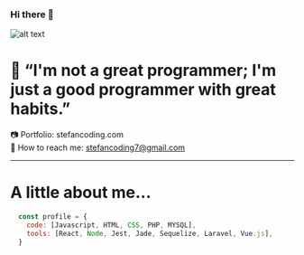 ### Hi there 👋

![alt text](http://stefancoding.com/images-for-web/stefancoding.jpg)

# :mega: “I'm not a great programmer; I'm just a good programmer with great habits.” <br>
:camera: Portfolio: stefancoding.com <br>
:email: How to reach me: stefancoding7@gmail.com
<hr>

# A little about me...
```javascript
  const profile = {
    code: [Javascript, HTML, CSS, PHP, MYSQL],
    tools: [React, Node, Jest, Jade, Sequelize, Laravel, Vue.js],
  }
```


<!--
**stefancoding7/stefancoding7** is a ✨ _special_ ✨ repository because its `README.md` (this file) appears on your GitHub profile.

Here are some ideas to get you started:

- 🔭 I’m currently working on ...
- 🌱 I’m currently learning ...
- 👯 I’m looking to collaborate on ...
- 🤔 I’m looking for help with ...
- 💬 Ask me about ...
- 📫 How to reach me: ...
- 😄 Pronouns: ...
- ⚡ Fun fact: ...
-->
